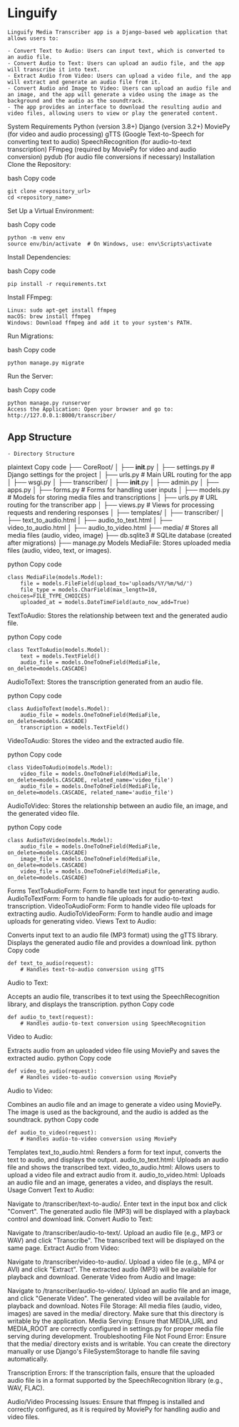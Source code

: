 # Linguify
    Linguify Media Transcriber app is a Django-based web application that allows users to:

    - Convert Text to Audio: Users can input text, which is converted to an audio file.
    - Convert Audio to Text: Users can upload an audio file, and the app will transcribe it into text.
    - Extract Audio from Video: Users can upload a video file, and the app will extract and generate an audio file from it.
    - Convert Audio and Image to Video: Users can upload an audio file and an image, and the app will generate a video using the image as the background and the audio as the soundtrack.
    - The app provides an interface to download the resulting audio and video files, allowing users to view or play the generated content.


System Requirements
Python (version 3.8+)
Django (version 3.2+)
MoviePy (for video and audio processing)
gTTS (Google Text-to-Speech for converting text to audio)
SpeechRecognition (for audio-to-text transcription)
FFmpeg (required by MoviePy for video and audio conversion)
pydub (for audio file conversions if necessary)
Installation
Clone the Repository:

bash
Copy code
```
git clone <repository_url>
cd <repository_name>
```
Set Up a Virtual Environment:

bash
Copy code
```
python -m venv env
source env/bin/activate  # On Windows, use: env\Scripts\activate
```

Install Dependencies:

bash
Copy code
```
pip install -r requirements.txt
```
Install FFmpeg:
```
Linux: sudo apt-get install ffmpeg
macOS: brew install ffmpeg
Windows: Download ffmpeg and add it to your system's PATH.
```
Run Migrations:

bash
Copy code
```
python manage.py migrate
```
Run the Server:

bash
Copy code
```
python manage.py runserver
Access the Application: Open your browser and go to: http://127.0.0.1:8000/transcriber/
```

## App Structure
    - Directory Structure
plaintext
Copy code
├── CoreRoot/
│   ├── __init__.py
│   ├── settings.py        # Django settings for the project
│   ├── urls.py            # Main URL routing for the app
│   ├── wsgi.py
│
├── transcriber/
│   ├── __init__.py
│   ├── admin.py
│   ├── apps.py
│   ├── forms.py           # Forms for handling user inputs
│   ├── models.py          # Models for storing media files and transcriptions
│   ├── urls.py            # URL routing for the transcriber app
│   ├── views.py           # Views for processing requests and rendering responses
│   ├── templates/
│       ├── transcriber/
│           ├── text_to_audio.html
│           ├── audio_to_text.html
│           ├── video_to_audio.html
│           ├── audio_to_video.html
├── media/                 # Stores all media files (audio, video, image)
├── db.sqlite3             # SQLite database (created after migrations)
├── manage.py
Models
MediaFile: Stores uploaded media files (audio, video, text, or images).

python
Copy code
```
class MediaFile(models.Model):
    file = models.FileField(upload_to='uploads/%Y/%m/%d/')
    file_type = models.CharField(max_length=10, choices=FILE_TYPE_CHOICES)
    uploaded_at = models.DateTimeField(auto_now_add=True)
```
TextToAudio: Stores the relationship between text and the generated audio file.

python
Copy code
```
class TextToAudio(models.Model):
    text = models.TextField()
    audio_file = models.OneToOneField(MediaFile, on_delete=models.CASCADE)
```
AudioToText: Stores the transcription generated from an audio file.

python
Copy code
```
class AudioToText(models.Model):
    audio_file = models.OneToOneField(MediaFile, on_delete=models.CASCADE)
    transcription = models.TextField()
```
VideoToAudio: Stores the video and the extracted audio file.

python
Copy code
```
class VideoToAudio(models.Model):
    video_file = models.OneToOneField(MediaFile, on_delete=models.CASCADE, related_name='video_file')
    audio_file = models.OneToOneField(MediaFile, on_delete=models.CASCADE, related_name='audio_file')
```
AudioToVideo: Stores the relationship between an audio file, an image, and the generated video file.

python
Copy code
```
class AudioToVideo(models.Model):
    audio_file = models.OneToOneField(MediaFile, on_delete=models.CASCADE)
    image_file = models.OneToOneField(MediaFile, on_delete=models.CASCADE)
    video_file = models.OneToOneField(MediaFile, on_delete=models.CASCADE)
```
Forms
TextToAudioForm: Form to handle text input for generating audio.
AudioToTextForm: Form to handle file uploads for audio-to-text transcription.
VideoToAudioForm: Form to handle video file uploads for extracting audio.
AudioToVideoForm: Form to handle audio and image uploads for generating video.
Views
Text to Audio:

Converts input text to an audio file (MP3 format) using the gTTS library.
Displays the generated audio file and provides a download link.
python
Copy code
```
def text_to_audio(request):
    # Handles text-to-audio conversion using gTTS
```
Audio to Text:

Accepts an audio file, transcribes it to text using the SpeechRecognition library, and displays the transcription.
python
Copy code
```
def audio_to_text(request):
    # Handles audio-to-text conversion using SpeechRecognition
```
Video to Audio:

Extracts audio from an uploaded video file using MoviePy and saves the extracted audio.
python
Copy code
```
def video_to_audio(request):
    # Handles video-to-audio conversion using MoviePy
```
Audio to Video:

Combines an audio file and an image to generate a video using MoviePy.
The image is used as the background, and the audio is added as the soundtrack.
python
Copy code
```
def audio_to_video(request):
    # Handles audio-to-video conversion using MoviePy
```
Templates
text_to_audio.html: Renders a form for text input, converts the text to audio, and displays the output.
audio_to_text.html: Uploads an audio file and shows the transcribed text.
video_to_audio.html: Allows users to upload a video file and extract audio from it.
audio_to_video.html: Uploads an audio file and an image, generates a video, and displays the result.
Usage
Convert Text to Audio:

Navigate to /transcriber/text-to-audio/.
Enter text in the input box and click "Convert".
The generated audio file (MP3) will be displayed with a playback control and download link.
Convert Audio to Text:

Navigate to /transcriber/audio-to-text/.
Upload an audio file (e.g., MP3 or WAV) and click "Transcribe".
The transcribed text will be displayed on the same page.
Extract Audio from Video:

Navigate to /transcriber/video-to-audio/.
Upload a video file (e.g., MP4 or AVI) and click "Extract".
The extracted audio (MP3) will be available for playback and download.
Generate Video from Audio and Image:

Navigate to /transcriber/audio-to-video/.
Upload an audio file and an image, and click "Generate Video".
The generated video will be available for playback and download.
Notes
File Storage: All media files (audio, video, images) are saved in the media/ directory. Make sure that this directory is writable by the application.
Media Serving: Ensure that MEDIA_URL and MEDIA_ROOT are correctly configured in settings.py for proper media file serving during development.
Troubleshooting
File Not Found Error: Ensure that the media/ directory exists and is writable. You can create the directory manually or use Django's FileSystemStorage to handle file saving automatically.

Transcription Errors: If the transcription fails, ensure that the uploaded audio file is in a format supported by the SpeechRecognition library (e.g., WAV, FLAC).

Audio/Video Processing Issues: Ensure that ffmpeg is installed and correctly configured, as it is required by MoviePy for handling audio and video files.

